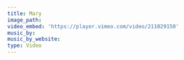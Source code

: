 ```yaml
---
title: Mary
image_path:
video_embed: 'https://player.vimeo.com/video/211029150'
music_by:
music_by_website:
type: Video
---
```





